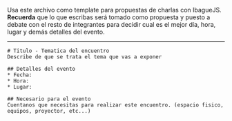 Usa este archivo como template para propuestas de charlas con IbagueJS. **Recuerda** que lo que escribas será tomado como propuesta y puesto a debate con el resto de integrantes para decidir cual es el mejor día, hora, lugar y demás detalles del evento.

----
```
# Titulo - Tematica del encuentro
Describe de que se trata el tema que vas a exponer

## Detalles del evento
* Fecha:
* Hora:
* Lugar:

## Necesario para el evento
Cuentanos que necesitas para realizar este encuentro. (espacio fisico, equipos, proyector, etc...)
```
